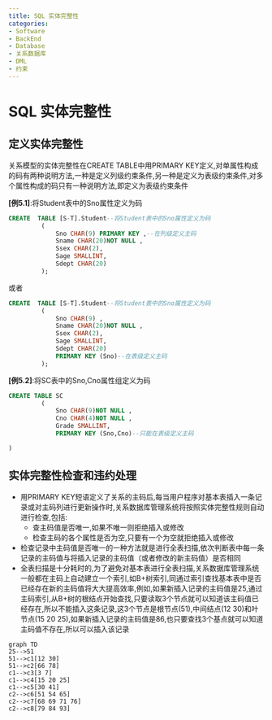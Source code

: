 ```yaml
---
title: SQL 实体完整性
categories:
- Software
- BackEnd
- Database
- 关系数据库
- DML
- 约束
---
```

# SQL 实体完整性

## 定义实体完整性

关系模型的实体完整性在CREATE TABLE中用PRIMARY KEY定义,对单属性构成的码有两种说明方法,一种是定义列级约束条件,另一种是定义为表级约束条件,对多个属性构成的码只有一种说明方法,即定义为表级约束条件

**[例5.1]**:将Student表中的Sno属性定义为码

```sql
CREATE  TABLE [S-T].Student--将Student表中的Sno属性定义为码
         (
             Sno CHAR(9) PRIMARY KEY ,--在列级定义主码
             Sname CHAR(20)NOT NULL ,
             Ssex CHAR(2),
             Sage SMALLINT,
             Sdept CHAR(20)
         );
```

或者

```sql
CREATE  TABLE [S-T].Student--将Student表中的Sno属性定义为码
         (
             Sno CHAR(9) ,
             Sname CHAR(20)NOT NULL ,
             Ssex CHAR(2),
             Sage SMALLINT,
             Sdept CHAR(20)
             PRIMARY KEY (Sno)--在表级定义主码
         );
```

**[例5.2]**:将SC表中的Sno,Cno属性组定义为码

```sql
CREATE TABLE SC
         (
             Sno CHAR(9)NOT NULL ,
             Cno CHAR(4)NOT NULL ,
             Grade SMALLINT,
             PRIMARY KEY (Sno,Cno)--只能在表级定义主码

)
```

## 实体完整性检查和违约处理

- 用PRIMARY KEY短语定义了关系的主码后,每当用户程序对基本表插入一条记录或对主码列进行更新操作时,关系数据库管理系统将按照实体完整性规则自动进行检查,包括:
    - 查主码值是否唯一,如果不唯一则拒绝插入或修改
    - 检查主码的各个属性是否为空,只要有一个为空就拒绝插入或修改
- 检查记录中主码值是否唯一的一种方法就是进行全表扫描,依次判断表中每一条记录的主码值与将插入记录的主码值（或者修改的新主码值）是否相同
- 全表扫描是十分耗时的,为了避免对基本表进行全表扫描,关系数据库管理系统一般都在主码上自动建立一个索引,如B+树索引,同通过索引查找基本表中是否已经存在新的主码值将大大提高效率,例如,如果新插入记录的主码值是25,通过主码索引,从B+树的根结点开始查找,只要读取3个节点就可以知道该主码值已经存在,所以不能插入这条记录,这3个节点是根节点(51),中间结点(12 30)和叶节点(15 20 25),如果新插入记录的主码值是86,也只要查找3个基点就可以知道主码值不存在,所以可以插入该记录

```mermaid
graph TD
25-->51
51-->c1[12 30]
51-->c2[66 78]
c1-->c3[3 7]
c1-->c4[15 20 25]
c1-->c5[30 41]
c2-->c6[51 54 65]
c2-->c7[68 69 71 76]
c2-->c8[79 84 93]

```

